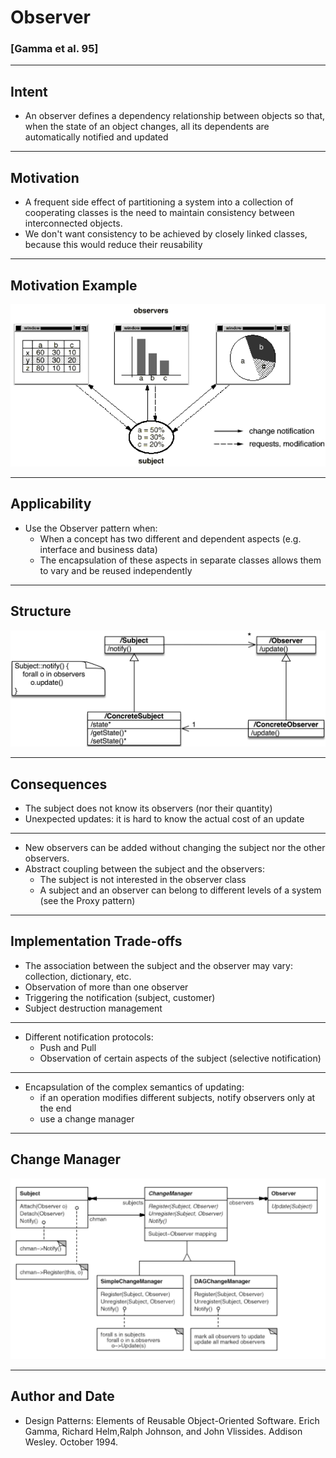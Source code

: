 # Observer

### [Gamma et al. 95] 

----

## Intent

- An observer defines a dependency relationship between objects so that, when the state of an object changes, all its dependents are automatically notified and updated

----

## Motivation

- A frequent side effect of partitioning a system into a collection of cooperating classes is the need to maintain consistency between interconnected objects.
- We don't want consistency to be achieved by closely linked classes, because this would reduce their reusability

----

## Motivation Example

![](resources/png/observer-example.png)

----

## Applicability

- Use the Observer pattern when:
  - When a concept has two different and dependent aspects (e.g. interface and business data)
  - The encapsulation of these aspects in separate classes allows them to vary and be reused independently

----

## Structure

![](resources/png/observer-structure.png)

----

## Consequences

- The subject does not know its observers (nor their quantity)
- Unexpected updates: it is hard to know the actual cost of an update

----

- New observers can be added without changing the subject nor the other observers.
- Abstract coupling between the subject and the observers:
  - The subject is not interested in the observer class
  - A subject and an observer can belong to different levels of a system (see the Proxy pattern)

----

## Implementation Trade-offs

- The association between the subject and the observer may vary: collection, dictionary, etc.
- Observation of more than one observer
- Triggering the notification (subject, customer)
- Subject destruction management

----

- Different notification protocols:
  - Push and Pull
  - Observation of certain aspects of the subject (selective notification)

----

- Encapsulation of the complex semantics of updating:
  - if an operation modifies different subjects, notify observers only at the end
  - use a change manager

----

## Change Manager

![](resources/png/change-manager.png)

----

## Author and Date 

- Design Patterns: Elements of Reusable Object-Oriented Software. Erich Gamma, Richard Helm,Ralph Johnson, and John Vlissides. Addison Wesley. October 1994.